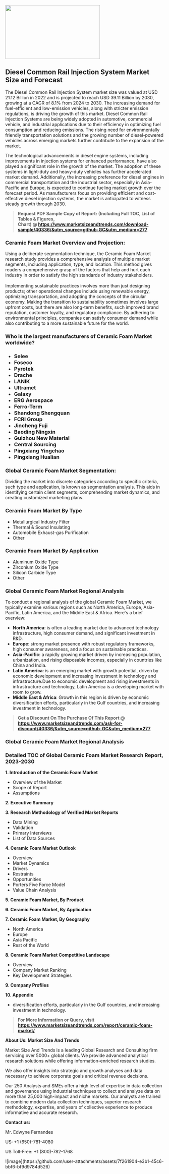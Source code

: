 <p><img class="alignnone size-medium wp-image-20088" src="https://ffe5etoiles.com/wp-content/uploads/2024/12/MST1-300x171.png" alt="" width="300" height="171" /></p><h2>Diesel Common Rail Injection System Market Size and Forecast</h2><p>The Diesel Common Rail Injection System market size was valued at USD 21.12 Billion in 2022 and is projected to reach USD 39.11 Billion by 2030, growing at a CAGR of 8.1% from 2024 to 2030. The increasing demand for fuel-efficient and low-emission vehicles, along with stricter emission regulations, is driving the growth of this market. Diesel Common Rail Injection Systems are being widely adopted in automotive, commercial vehicle, and industrial applications due to their efficiency in optimizing fuel consumption and reducing emissions. The rising need for environmentally friendly transportation solutions and the growing number of diesel-powered vehicles across emerging markets further contribute to the expansion of the market.</p><p>The technological advancements in diesel engine systems, including improvements in injection systems for enhanced performance, have also played a significant role in the growth of the market. The adoption of these systems in light-duty and heavy-duty vehicles has further accelerated market demand. Additionally, the increasing preference for diesel engines in commercial transportation and the industrial sector, especially in Asia-Pacific and Europe, is expected to continue fueling market growth over the forecast period. As manufacturers focus on providing efficient and cost-effective diesel injection systems, the market is anticipated to witness steady growth through 2030.</p></p><blockquote id="" class=""><strong>Request PDF Sample Copy of Report: (Including Full TOC, List of Tables &amp; Figures, Chart)&nbsp;@&nbsp;<strong><a href="https://www.marketsizeandtrends.com/download-sample/40336/&utm_source=github-GC&utm_medium=277" target="_blank">https://www.marketsizeandtrends.com/download-sample/40336/&utm_source=github-GC&utm_medium=277</a></strong></strong></blockquote><h3 id="" class="">Ceramic Foam Market&nbsp;Overview and Projection:</h3><p id="" class="">Using a deliberate segmentation technique, the Ceramic Foam Market research study provides a comprehensive analysis of multiple market segments, including application, type, and location. This method gives readers a comprehensive grasp of the factors that help and hurt each industry in order to satisfy the high standards of industry stakeholders. <br /> <br />Implementing sustainable practices involves more than just designing products; other operational changes include using renewable energy, optimizing transportation, and adopting the concepts of the circular economy. Making the transition to sustainability sometimes involves large upfront costs, but there are also long-term benefits, such improved brand reputation, customer loyalty, and regulatory compliance. By adhering to environmental principles, companies can satisfy consumer demand while also contributing to a more sustainable future for the world.</p><h3 id="" class="">Who is the largest manufacturers of&nbsp;Ceramic Foam Market worldwide?</h3><h3 class=""><p><ul><li>Selee </li><li> Foseco </li><li> Pyrotek </li><li> Drache </li><li> LANIK </li><li> Ultramet </li><li> Galaxy </li><li> ERG Aerospace </li><li> Ferro-Term </li><li> Shandong Shengquan </li><li> FCRI Group </li><li> Jincheng Fuji </li><li> Baoding Ningxin </li><li> Guizhou New Material </li><li> Central Sourcing </li><li> Pingxiang Yingchao </li><li> Pingxiang Hualian</li></ul></p></h3><h3 id="" class="">Global&nbsp;Ceramic Foam Market Segmentation:</h3><p id="" class="">Dividing the market into discrete categories according to specific criteria, such type and application, is known as segmentation analysis. This aids in identifying certain client segments, comprehending market dynamics, and creating customized marketing plans.</p><h3 id="" class="">Ceramic Foam Market&nbsp;By Type</h3><p><p><ul><li>Metallurgical Industry Filter </li><li> Thermal & Sound Insulating </li><li> Automobile Exhaust-gas Purification </li><li> Other</p></li></ul></p></p><h3 id="" class="">Ceramic Foam Market&nbsp;By Application</h3><p class=""><p><ul><li>Aluminum Oxide Type </li><li> Zirconium Oxide Type </li><li> Silicon Carbide Type </li><li> Other</li></ul></p></p><h3 id="" class="">Global Ceramic Foam Market Regional Analysis</h3><p id="" class="">To conduct a regional analysis of the global Ceramic Foam Market, we typically examine various regions such as North America, Europe, Asia-Pacific, Latin America, and the Middle East &amp; Africa. Here's a brief overview:</p><ul><li><strong>North America</strong>: is often a leading market due to advanced technology infrastructure, high consumer demand, and significant investment in R&amp;D.</li><li><strong>Europe</strong>: strong market presence with robust regulatory frameworks, high consumer awareness, and a focus on sustainable practices.</li><li><strong>Asia-Pacific</strong>: a rapidly growing market driven by increasing population, urbanization, and rising disposable incomes, especially in countries like China and India.</li><li><strong>Latin America</strong>: is an emerging market with growth potential, driven by economic development and increasing investment in technology and infrastructure.Due to economic development and rising investments in infrastructure and technology, Latin America is a developing market with room to grow.</li><li><strong>Middle East &amp; Africa</strong>: Growth in this region is driven by economic diversification efforts, particularly in the Gulf countries, and increasing investment in technology.</li></ul><blockquote id="" class=""><strong>Get a Discount On The Purchase Of This Report @ <strong><a href="https://www.marketsizeandtrends.com/ask-for-discount/40336/&utm_source=github-GC&utm_medium=277" target="_blank">https://www.marketsizeandtrends.com/ask-for-discount/40336/&utm_source=github-GC&utm_medium=277</a></strong></strong></blockquote><h3 id="" class="">Global Ceramic Foam Market Regional Analysis</h3><h3 id="" class="">Detailed TOC of Global Ceramic Foam Market Research Report, 2023-2030</h3><p id="" class=""><strong>1. Introduction of the Ceramic Foam Market</strong></p><ul><li>Overview of the Market</li><li>Scope of Report</li><li>Assumptions</li></ul><p id="" class=""><strong>2. Executive Summary</strong></p><p id="" class=""><strong>3. Research Methodology of Verified Market Reports</strong></p><ul><li>Data Mining</li><li>Validation</li><li>Primary Interviews</li><li>List of Data Sources</li></ul><p id="" class=""><strong>4. Ceramic Foam Market Outlook</strong></p><ul><li>Overview</li><li>Market Dynamics</li><li>Drivers</li><li>Restraints</li><li>Opportunities</li><li>Porters Five Force Model</li><li>Value Chain Analysis</li></ul><p id="" class=""><strong>5. Ceramic Foam Market, By Product</strong></p><p id="" class=""><strong>6. Ceramic Foam Market, By Application</strong></p><p id="" class=""><strong>7. Ceramic Foam Market, By Geography</strong></p><ul><li>North America</li><li>Europe</li><li>Asia Pacific</li><li>Rest of the World</li></ul><p id="" class=""><strong>8. Ceramic Foam Market Competitive Landscape</strong></p><ul><li>Overview</li><li>Company Market Ranking</li><li>Key Development Strategies</li></ul><p id="" class=""><strong>9. Company Profiles</strong></p><p id="" class=""><strong>10. Appendix</strong></p><ul><li>diversification efforts, particularly in the Gulf countries, and increasing investment in technology.</li></ul><blockquote id="" class=""><strong>For More Information or Query, visit <strong><strong><a href="https://www.marketsizeandtrends.com/report/ceramic-foam-market/" target="_blank">https://www.marketsizeandtrends.com/report/ceramic-foam-market/</a></strong></strong></strong></blockquote><p id="" class=""><strong>About Us: Market Size And Trends</strong></p><p id="" class="">Market Size And Trends is a leading Global Research and Consulting firm servicing over 5000+ global clients. We provide advanced analytical research solutions while offering information-enriched research studies.</p><p id="" class="">We also offer insights into strategic and growth analyses and data necessary to achieve corporate goals and critical revenue decisions.</p><p id="" class="">Our 250 Analysts and SMEs offer a high level of expertise in data collection and governance using industrial techniques to collect and analyze data on more than 25,000 high-impact and niche markets. Our analysts are trained to combine modern data collection techniques, superior research methodology, expertise, and years of collective experience to produce informative and accurate research.</p><p id="" class=""><strong>Contact us:</strong></p><p id="" class="">Mr. Edwyne Fernandes</p><p id="" class="">US: +1 (650)-781-4080</p><p id="" class="">US Toll-Free: +1 (800)-782-1768</p>
![image](https://github.com/user-attachments/assets/7f261904-e3b1-45c6-bbf6-bf9d9784d526)
